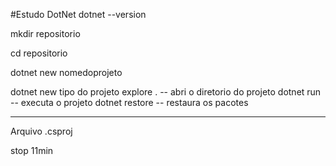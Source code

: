 #Estudo DotNet
dotnet --version

mkdir repositorio

cd repositorio

dotnet new nomedoprojeto

dotnet new tipo do projeto
explore .           -- abri o diretorio do projeto
dotnet run          -- executa o projeto 
dotnet restore      -- restaura os pacotes

-----------------------------------------------------

Arquivo .csproj

stop 11min
